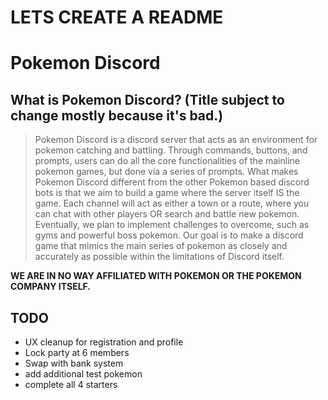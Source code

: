 # LETS CREATE A README

# Pokemon Discord

## What is Pokemon Discord? (Title subject to change mostly because it's bad.)

> Pokemon Discord is a discord server that acts as an environment for pokemon catching and battling. Through commands, buttons, and prompts, users can do all the core functionalities of the mainline pokemon games, but done via a series of prompts. What makes Pokemon Discord different from the other Pokemon based discord bots is that we aim to build a game where the server itself IS the game. Each channel will act as either a town or a route, where you can chat with other players OR search and battle new pokemon. Eventually, we plan to implement challenges to overcome, such as gyms and powerful boss pokemon. Our goal is to make a discord game that mimics the main series of pokemon as closely and accurately as possible within the limitations of Discord itself.

**WE ARE IN NO WAY AFFILIATED WITH POKEMON OR THE POKEMON COMPANY ITSELF.**

## TODO

- UX cleanup for registration and profile
- Lock party at 6 members
- Swap with bank system
- add additional test pokemon
- complete all 4 starters
